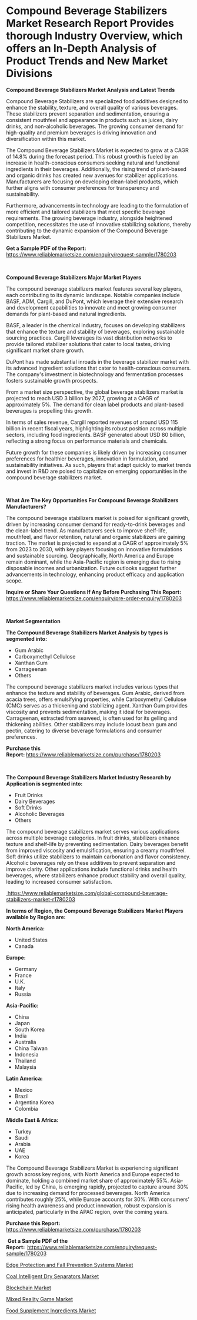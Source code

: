 <p><h1>Compound Beverage Stabilizers Market Research Report Provides thorough Industry Overview, which offers an In-Depth Analysis of Product Trends and New Market Divisions</h1></p><p><strong>Compound Beverage Stabilizers Market Analysis and Latest Trends</strong></p>
<p><p>Compound Beverage Stabilizers are specialized food additives designed to enhance the stability, texture, and overall quality of various beverages. These stabilizers prevent separation and sedimentation, ensuring a consistent mouthfeel and appearance in products such as juices, dairy drinks, and non-alcoholic beverages. The growing consumer demand for high-quality and premium beverages is driving innovation and diversification within this market.</p><p>The Compound Beverage Stabilizers Market is expected to grow at a CAGR of 14.8% during the forecast period. This robust growth is fueled by an increase in health-conscious consumers seeking natural and functional ingredients in their beverages. Additionally, the rising trend of plant-based and organic drinks has created new avenues for stabilizer applications. Manufacturers are focusing on developing clean-label products, which further aligns with consumer preferences for transparency and sustainability.</p><p>Furthermore, advancements in technology are leading to the formulation of more efficient and tailored stabilizers that meet specific beverage requirements. The growing beverage industry, alongside heightened competition, necessitates the use of innovative stabilizing solutions, thereby contributing to the dynamic expansion of the Compound Beverage Stabilizers Market.</p></p>
<p><strong>Get a Sample PDF of the Report:&nbsp;</strong> <a href="https://www.reliablemarketsize.com/enquiry/request-sample/1780203?utm_campaign=1131&utm_medium=2&utm_source=Github&utm_content=ia&utm_term=09102024&utm_id=compound-beverage-stabilizers">https://www.reliablemarketsize.com/enquiry/request-sample/1780203</a></p>
<p>&nbsp;</p>
<p><strong>Compound Beverage Stabilizers Major Market Players</strong></p>
<p><p>The compound beverage stabilizers market features several key players, each contributing to its dynamic landscape. Notable companies include BASF, ADM, Cargill, and DuPont, which leverage their extensive research and development capabilities to innovate and meet growing consumer demands for plant-based and natural ingredients.</p><p>BASF, a leader in the chemical industry, focuses on developing stabilizers that enhance the texture and stability of beverages, exploring sustainable sourcing practices. Cargill leverages its vast distribution networks to provide tailored stabilizer solutions that cater to local tastes, driving significant market share growth.</p><p>DuPont has made substantial inroads in the beverage stabilizer market with its advanced ingredient solutions that cater to health-conscious consumers. The company's investment in biotechnology and fermentation processes fosters sustainable growth prospects.</p><p>From a market size perspective, the global beverage stabilizers market is projected to reach USD 3 billion by 2027, growing at a CAGR of approximately 5%. The demand for clean label products and plant-based beverages is propelling this growth.</p><p>In terms of sales revenue, Cargill reported revenues of around USD 115 billion in recent fiscal years, highlighting its robust position across multiple sectors, including food ingredients. BASF generated about USD 80 billion, reflecting a strong focus on performance materials and chemicals.</p><p>Future growth for these companies is likely driven by increasing consumer preferences for healthier beverages, innovation in formulation, and sustainability initiatives. As such, players that adapt quickly to market trends and invest in R&D are poised to capitalize on emerging opportunities in the compound beverage stabilizers market.</p></p>
<p>&nbsp;</p>
<p><strong>What Are The Key Opportunities For Compound Beverage Stabilizers Manufacturers?</strong></p>
<p><p>The compound beverage stabilizers market is poised for significant growth, driven by increasing consumer demand for ready-to-drink beverages and the clean-label trend. As manufacturers seek to improve shelf-life, mouthfeel, and flavor retention, natural and organic stabilizers are gaining traction. The market is projected to expand at a CAGR of approximately 5% from 2023 to 2030, with key players focusing on innovative formulations and sustainable sourcing. Geographically, North America and Europe remain dominant, while the Asia-Pacific region is emerging due to rising disposable incomes and urbanization. Future outlooks suggest further advancements in technology, enhancing product efficacy and application scope.</p></p>
<p><strong>Inquire or Share Your Questions If Any Before Purchasing This Report:</strong> <a href="https://www.reliablemarketsize.com/enquiry/pre-order-enquiry/1780203?utm_campaign=1131&utm_medium=2&utm_source=Github&utm_content=ia&utm_term=09102024&utm_id=compound-beverage-stabilizers">https://www.reliablemarketsize.com/enquiry/pre-order-enquiry/1780203</a></p>
<p>&nbsp;</p>
<p><strong>Market Segmentation</strong></p>
<p><strong>The Compound Beverage Stabilizers Market Analysis by types is segmented into:</strong></p>
<p><ul><li>Gum Arabic</li><li>Carboxymethyl Cellulose</li><li>Xanthan Gum</li><li>Carrageenan</li><li>Others</li></ul></p>
<p><p>The compound beverage stabilizers market includes various types that enhance the texture and stability of beverages. Gum Arabic, derived from acacia trees, offers emulsifying properties, while Carboxymethyl Cellulose (CMC) serves as a thickening and stabilizing agent. Xanthan Gum provides viscosity and prevents sedimentation, making it ideal for beverages. Carrageenan, extracted from seaweed, is often used for its gelling and thickening abilities. Other stabilizers may include locust bean gum and pectin, catering to diverse beverage formulations and consumer preferences.</p></p>
<p><strong>Purchase this Report:&nbsp;</strong><a href="https://www.reliablemarketsize.com/purchase/1780203?utm_campaign=1131&utm_medium=2&utm_source=Github&utm_content=ia&utm_term=09102024&utm_id=compound-beverage-stabilizers">https://www.reliablemarketsize.com/purchase/1780203</a></p>
<p>&nbsp;</p>
<p><strong>The Compound Beverage Stabilizers Market Industry Research by Application is segmented into:</strong></p>
<p><ul><li>Fruit Drinks</li><li>Dairy Beverages</li><li>Soft Drinks</li><li>Alcoholic Beverages</li><li>Others</li></ul></p>
<p><p>The compound beverage stabilizers market serves various applications across multiple beverage categories. In fruit drinks, stabilizers enhance texture and shelf-life by preventing sedimentation. Dairy beverages benefit from improved viscosity and emulsification, ensuring a creamy mouthfeel. Soft drinks utilize stabilizers to maintain carbonation and flavor consistency. Alcoholic beverages rely on these additives to prevent separation and improve clarity. Other applications include functional drinks and health beverages, where stabilizers enhance product stability and overall quality, leading to increased consumer satisfaction.</p></p>
<p><a href="https://www.reliablemarketsize.com/global-compound-beverage-stabilizers-market-r1780203?utm_campaign=1131&utm_medium=2&utm_source=Github&utm_content=ia&utm_term=09102024&utm_id=compound-beverage-stabilizers">&nbsp;https://www.reliablemarketsize.com/global-compound-beverage-stabilizers-market-r1780203</a></p>
<p><strong>In terms of Region, the Compound Beverage Stabilizers Market Players available by Region are:</strong></p>
<p>
    <p> <strong> North America: </strong>
        <ul>
            <li>United States</li>
            <li>Canada</li>
        </ul>
        </p> 
    <p> <strong> Europe: </strong>
        <ul>
            <li>Germany</li>
            <li>France</li>
            <li>U.K.</li>
            <li>Italy</li>
            <li>Russia</li>
        </ul>
        </p> 
    <p> <strong> Asia-Pacific: </strong>
        <ul>
            <li>China</li>
            <li>Japan</li>
            <li>South Korea</li>
            <li>India</li>
            <li>Australia</li>
            <li>China Taiwan</li>
            <li>Indonesia</li>
            <li>Thailand</li>
            <li>Malaysia</li>
        </ul>
        </p> 
    <p> <strong> Latin America: </strong>
        <ul>
            <li>Mexico</li>
            <li>Brazil</li>
            <li>Argentina Korea</li>
            <li>Colombia</li>
        </ul>
        </p> 
    <p> <strong> Middle East & Africa: </strong>
        <ul>
            <li>Turkey</li>
            <li>Saudi</li>
            <li>Arabia</li>
            <li>UAE</li>
            <li>Korea</li>
        </ul>
    </p>
    </p>
<p><p>The Compound Beverage Stabilizers Market is experiencing significant growth across key regions, with North America and Europe expected to dominate, holding a combined market share of approximately 55%. Asia-Pacific, led by China, is emerging rapidly, projected to capture around 30% due to increasing demand for processed beverages. North America contributes roughly 25%, while Europe accounts for 30%. With consumers’ rising health awareness and product innovation, robust expansion is anticipated, particularly in the APAC region, over the coming years.</p></p>
<p><strong>Purchase this Report: </strong><a href="https://www.reliablemarketsize.com/purchase/1780203?utm_campaign=1131&utm_medium=2&utm_source=Github&utm_content=ia&utm_term=09102024&utm_id=compound-beverage-stabilizers">https://www.reliablemarketsize.com/purchase/1780203</a></p>
<p>&nbsp;<strong>Get a Sample PDF of the Report:&nbsp;&nbsp;</strong><a href="https://www.reliablemarketsize.com/enquiry/request-sample/1780203?utm_campaign=1131&utm_medium=2&utm_source=Github&utm_content=ia&utm_term=09102024&utm_id=compound-beverage-stabilizers">https://www.reliablemarketsize.com/enquiry/request-sample/1780203</a></p>
<p><strong></strong></p>
<p><p><a href="https://github.com/rozh43oreder/Market-Research-Report-List-1/blob/main/edge-protection-and-fall-prevention-systems-market.md?utm_campaign=1131&utm_medium=2&utm_source=Github&utm_content=ia&utm_term=09102024&utm_id=compound-beverage-stabilizers">Edge Protection and Fall Prevention Systems Market</a></p><p><a href="https://github.com/carpessin3g0d/Market-Research-Report-List-1/blob/main/coal-intelligent-dry-separators-market.md?utm_campaign=1131&utm_medium=2&utm_source=Github&utm_content=ia&utm_term=09102024&utm_id=compound-beverage-stabilizers">Coal Intelligent Dry Separators Market</a></p><p><a href="https://www.linkedin.com/pulse/strategic-roadmap-global-blockchain-market-insights-opportunities-zntcf?trackingId=wdxlZMMjTNCXPkELpzqD3A%3D%3D&utm_campaign=1131&utm_medium=2&utm_source=Github&utm_content=ia&utm_term=09102024&utm_id=compound-beverage-stabilizers">Blockchain Market</a></p><p><a href="https://www.linkedin.com/pulse/evaluating-global-mixed-reality-game-market-trends-growth-opportunities-gozvc?trackingId=v64v2OM2QOOtZZpWDCjYPA%3D%3D&utm_campaign=1131&utm_medium=2&utm_source=Github&utm_content=ia&utm_term=09102024&utm_id=compound-beverage-stabilizers">Mixed Reality Game Market</a></p><p><a href="https://issuu.com/reportprime-2/docs/food-supplement-ingredients-market-_de29b46fc4ae62?utm_campaign=1131&utm_medium=2&utm_source=Github&utm_content=ia&utm_term=09102024&utm_id=compound-beverage-stabilizers">Food Supplement Ingredients Market</a></p></p>